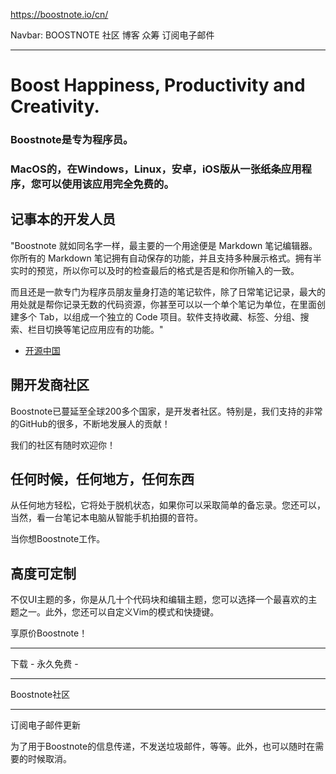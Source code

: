 https://boostnote.io/cn/

Navbar: BOOSTNOTE 社区 博客 众筹 订阅电子邮件

---

# Boost Happiness, Productivity and Creativity.
### Boostnote是专为程序员。
### MacOS的，在Windows，Linux，安卓，iOS版从一张纸条应用程序，您可以使用该应用完全免费的。

## 记事本的开发人员
"Boostnote 就如同名字一样，最主要的一个用途便是 Markdown 笔记编辑器。你所有的 Markdown 笔记拥有自动保存的功能，并且支持多种展示格式。拥有半实时的预览，所以你可以及时的检查最后的格式是否是和你所输入的一致。

而且还是一款专门为程序员朋友量身打造的笔记软件，除了日常笔记记录，最大的用处就是帮你记录无数的代码资源，你甚至可以以一个单个笔记为单位，在里面创建多个 Tab，以组成一个独立的 Code 项目。软件支持收藏、标签、分组、搜索、栏目切换等笔记应用应有的功能。"

- [开源中国](https://www.oschina.net/p/boostnote)


## 開开发商社区
Boostnote已蔓延至全球200多个国家，是开发者社区。特别是，我们支持的非常的GitHub的很多，不断地发展人的贡献！

我们的社区有随时欢迎你！


## 任何时候，任何地方，任何东西
从任何地方轻松，它将处于脱机状态，如果你可以采取简单的备忘录。您还可以，当然，看一台笔记本电脑从智能手机拍摄的音符。

当你想Boostnote工作。


## 高度可定制
不仅UI主题的多，你是从几十个代码块和编辑主题，您可以选择一个最喜欢的主题之一。此外，您还可以自定义Vim的模式和快捷键。

享原价Boostnote！


---

下载 - 永久免费 -

---

Boostnote社区

---

订阅电子邮件更新

为了用于Boostnote的信息传递，不发送垃圾邮件，等等。此外，也可以随时在需要的时候取消。

